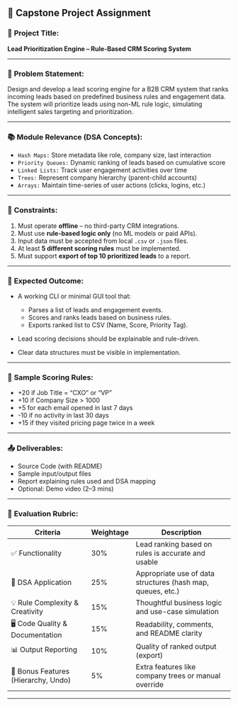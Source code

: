 ## 📌 Capstone Project Assignment

### 🧠 **Project Title:**

**Lead Prioritization Engine – Rule-Based CRM Scoring System**

---

### 🧾 **Problem Statement:**

Design and develop a lead scoring engine for a B2B CRM system that ranks incoming leads based on predefined business rules and engagement data. The system will prioritize leads using non-ML rule logic, simulating intelligent sales targeting and prioritization.

---

### 📚 **Module Relevance (DSA Concepts):**

- `Hash Maps:` Store metadata like role, company size, last interaction
- `Priority Queues:` Dynamic ranking of leads based on cumulative score
- `Linked Lists:` Track user engagement activities over time
- `Trees:` Represent company hierarchy (parent-child accounts)
- `Arrays:` Maintain time-series of user actions (clicks, logins, etc.)

---

### 🚫 **Constraints:**

1. Must operate **offline** – no third-party CRM integrations.
2. Must use **rule-based logic only** (no ML models or paid APIs).
3. Input data must be accepted from local `.csv` or `.json` files.
4. At least **5 different scoring rules** must be implemented.
5. Must support **export of top 10 prioritized leads** to a report.

---

### 🎯 **Expected Outcome:**

- A working CLI or minimal GUI tool that:

  - Parses a list of leads and engagement events.
  - Scores and ranks leads based on business rules.
  - Exports ranked list to CSV (Name, Score, Priority Tag).

- Lead scoring decisions should be explainable and rule-driven.
- Clear data structures must be visible in implementation.

---

### 🧮 **Sample Scoring Rules:**

- +20 if Job Title = “CXO” or “VP”
- +10 if Company Size > 1000
- +5 for each email opened in last 7 days
- -10 if no activity in last 30 days
- +15 if they visited pricing page twice in a week

---

### 📤 **Deliverables:**

- Source Code (with README)
- Sample input/output files
- Report explaining rules used and DSA mapping
- Optional: Demo video (2–3 mins)

---

### 📏 **Evaluation Rubric:**

| Criteria                            | Weightage | Description                                                 |
| ----------------------------------- | --------- | ----------------------------------------------------------- |
| ✅ Functionality                    | 30%       | Lead ranking based on rules is accurate and usable          |
| 📐 DSA Application                  | 25%       | Appropriate use of data structures (hash map, queues, etc.) |
| 💡 Rule Complexity & Creativity     | 15%       | Thoughtful business logic and use-case simulation           |
| 🖥️ Code Quality & Documentation     | 15%       | Readability, comments, and README clarity                   |
| 📊 Output Reporting                 | 10%       | Quality of ranked output (export)                           |
| 🎁 Bonus Features (Hierarchy, Undo) | 5%        | Extra features like company trees or manual override        |

---
